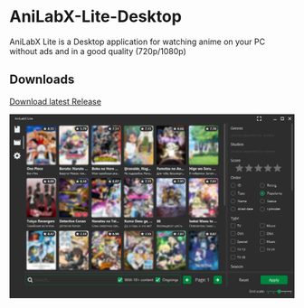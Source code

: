 # AniLabX-Lite-Desktop
AniLabX Lite is a Desktop application for watching anime on your PC without ads and in a good quality (720p/1080p)

## Downloads

[Download latest Release](https://github.com/CrazyXacker/AniLabX-Lite-Desktop/releases/tag/v1.1)

![Anime catalog in app](/images/catalog.png)
